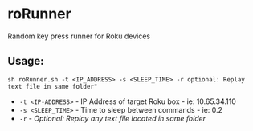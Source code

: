 # roRunner
Random key press runner for Roku devices

## Usage:
`sh roRunner.sh -t <IP_ADDRESS> -s <SLEEP_TIME> -r optional: Replay text file in same folder"`

* `-t <IP-ADDRESS>` - IP Address of target Roku box - ie: 10.65.34.110
* `-s <SLEEP_TIME>` - Time to sleep between commands - ie: 0.2
* `-r` - _Optional: Replay any text file located in same folder_